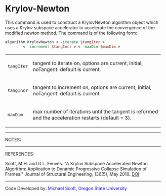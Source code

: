 # Krylov-Newton

<p>This command is used to construct a KrylovNewton algorithm object
which uses a Krylov subspace accelerator to accelerate the convergence
of the modified newton method. The command is of the following form:</p>

```tcl
algorithm KrylovNewton < -iterate $tangIter >
        < -increment $tangIncr > < -maxDim $maxDim >
```

<table>
<tbody>
<tr class="odd">
<td><p><code class="parameter-table-variable">tangIter</code></p></td>
<td><p>tangent to iterate on, options are current, initial, noTangent.
default is current.</p></td>
</tr>
<tr class="even">
<td><p><code class="parameter-table-variable">tangIncr</code></p></td>
<td><p>tangent to increment on, options are current, initial, noTangent.
default is current</p></td>
</tr>
<tr class="odd">
<td><p><code class="parameter-table-variable">maxDim</code></p></td>
<td><p>max number of iterations until the tangent is reformed and the
acceleration restarts (default = 3).</p></td>
</tr>
</tbody>
</table>
<hr />
<p>NOTES:</p>
<hr />
<p>REFERENCES:</p>
<p>Scott, M.H. and G.L. Fenves. "A Krylov Subspace Accelerated Newton
Algorithm: Application to Dynamic Progressive Collapse Simulation of
Frames." Journal of Structural Engineering, 136(5), May 2010. <a
href="http://dx.doi.org/10.1061/(ASCE)ST.1943-541X.0000143">DOI</a></p>
<hr />
<p>Code Developed by: <span style="color:blue"> Michael Scott,
Oregon State University </span></p>
